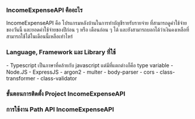 <h3>IncomeExpenseAPI คืออะไร</h3>
<p>IncomeExpenseAPI คือ โปรแกรมหลังบ้านในการทำบัญชีรายรับรายจ่าย ที่สามารถดูค่าใช้จ่ายของวันนี้ และยอดค่าใช้จ่ายของปีก่อน ๆ หรือ เดือนก่อน ๆ ได้ และยังสามารถบอกได้ว่าเงินคงเหลือที่สามารถใช้ได้ในเดือนนี้เหลือเท่าไหร่</p>

<h3>Language, Framework และ Library ที่ใช้</h3>
<p>
    - Typescript เป็นภาษาที่คล้ายกับ javascript แต่มีที่แตกต่างก็คือ type variable
    - Node.JS
    - ExpressJS
    - argon2
    - multer
    - body-parser
    - cors
    - class-transformer
    - class-validator
</p>
<h3>ขั้นตอนการติดตั้ง Project IncomeExpenseAPI</h3>
<h3>การใช้งาน Path API IncomeExpenseAPI</h3>
